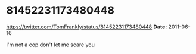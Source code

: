 # 81452231173480448
https://twitter.com/TomFrankly/status/81452231173480448
**Date:** 2011-06-16

I'm not a cop don't let me scare you
